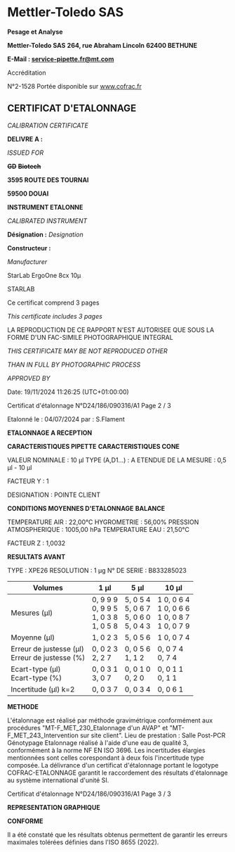 # **Mettler-Toledo SAS**

**Pesage et Analyse**

**Mettler-Toledo SAS**
**264, rue Abraham Lincoln**
**62400 BETHUNE**

**E-Mail : service-pipette.fr@mt.com**

Accréditation

N°2-1528
Portée disponible
sur www.cofrac.fr
## **CERTIFICAT D'ETALONNAGE**

_CALIBRATION CERTIFICATE_


**DELIVRE A :**

_ISSUED FOR_


~~**GD**~~ ~~**Biotech**~~

**3595 ROUTE DES TOURNAI**

**59500 DOUAI**


**INSTRUMENT ETALONNE**

_CALIBRATED INSTRUMENT_


**Désignation :**
_Designation_

**Constructeur :**

_Manufacturer_


StarLab ErgoOne 8cx 10µ

STARLAB



Ce certificat comprend 3 pages

_This certificate includes 3 pages_

LA REPRODUCTION DE CE RAPPORT N'EST AUTORISEE QUE SOUS
LA FORME D'UN FAC-SIMILE PHOTOGRAPHIQUE INTEGRAL

_THIS CERTIFICATE MAY BE NOT REPRODUCED OTHER_

_THAN IN FULL BY PHOTOGRAPHIC PROCESS_


_APPROVED BY_

Date: 19/11/2024 11:26:25 (UTC+01:00:00)

Certificat d'étalonnage N°D24/186/090316/A1  Page 2 / 3

Etalonné le : 04/07/2024 par : S.Flament

**ETALONNAGE A RECEPTION**

**CARACTERISTIQUES PIPETTE** **CARACTERISTIQUES CONE**


VALEUR NOMINALE : 10 µl
TYPE (A,D1...) : A
ETENDUE DE LA MESURE : 0,5 µl - 10 µl

FACTEUR Y : 1


DESIGNATION : POINTE CLIENT


**CONDITIONS MOYENNES D'ETALONNAGE** **BALANCE**


TEMPERATURE AIR : 22,00°C
HYGROMETRIE : 56,00%
PRESSION ATMOSPHERIQUE : 1005,00 hPa
TEMPERATURE EAU : 21,50°C

FACTEUR Z : 1,0032

**RESULTATS AVANT**


TYPE : XPE26
RESOLUTION : 1 µg
N° DE SERIE : B833285023










|Volumes|1 µl|5 µl|10 µl|
|---|---|---|---|
|Mesures (µl)|0, 9 9 9<br>0, 9 9 5<br>1, 0 3 8<br>1, 0 5 8|5, 0 5 4<br>5, 0 6 7<br>5, 0 6 0<br>5, 0 4 3|1 0, 0 6 4<br>1 0, 0 6 6<br>1 0, 0 8 7<br>1 0, 0 7 9|
|Moyenne (µl)|1, 0 2 3|5, 0 5 6|1 0, 0 7 4|
|Erreur de justesse (µl)<br>Erreur de justesse (%)|0, 0 2 3<br>2, 2 7|0, 0 5 6<br>1, 1 2|0, 0 7 4<br>0, 7 4|
|Ecart-type (µl)<br>Ecart-type (%)|0, 0 3 1<br>3, 0 7|0, 0 1 0<br>0, 2 0|0, 0 1 1<br>0, 1 1|
|Incertitude (µl) k=2|0, 0 3 7|0, 0 3 4|0, 0 6 1|


**METHODE**

L'étalonnage est réalisé par méthode gravimétrique conformément aux procédures "MT-F_MET_230_Etalonnage d'un AVAP" et
"MT-F_MET_243_Intervention sur site client".
Lieu de prestation : Salle Post-PCR Génotypage
Etalonnage réalisé à l'aide d'une eau de qualité 3, conformément à la norme NF EN ISO 3696.
Les incertitudes élargies mentionnées sont celles corespondant à deux fois l'incertitude type composée.
La délivrance d'un certificat d'étalonnage portant le logotype COFRAC-ETALONNAGE garantit le raccordement des résultats d'étalonnage au système
international d'unité SI.

Certificat d'étalonnage N°D24/186/090316/A1  Page 3 / 3

**REPRESENTATION GRAPHIQUE**

**CONFORME**

Il a été constaté que les résultats obtenus permettent de garantir les erreurs maximales tolérées définies dans l'ISO 8655 (2022).

